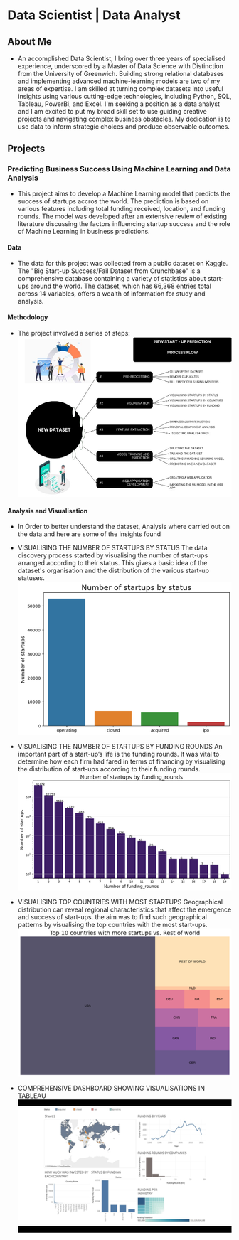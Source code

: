 # Data Scientist | Data Analyst

## About Me
- An accomplished Data Scientist, I bring over three years of specialised experience, underscored by a Master of Data Science with Distinction from the University of Greenwich. Building strong relational databases and implementing advanced machine-learning models are two of my areas of expertise. I am skilled at turning complex datasets into useful insights using various cutting-edge technologies, including Python, SQL, Tableau, PowerBi, and Excel.
I'm seeking a position as a data analyst and I am excited to put my broad skill set to use guiding creative projects and navigating complex business obstacles. My dedication is to use data to inform strategic choices and produce observable outcomes.




## Projects
### Predicting Business Success Using Machine Learning and Data Analysis
- This project aims to develop a Machine Learning model that predicts the success of startups accros the world. The prediction is based on various features including total funding received, location, and funding rounds. The model was developed after an extensive review of existing literature discussing the factors influencing startup success and the role of Machine Learning in business predictions.
  
#### Data
  - The data for this project was collected from a public dataset on Kaggle. The "Big Start-up Success/Fail Dataset from Crunchbase" is a comprehensive database containing a variety of statistics about start-ups around the world. The dataset, which has 66,368 entries total across 14 variables, offers a wealth of information for study and analysis.
    
#### Methodology
- The project involved a series of steps:
![Startup Image](/Startup11/img/Picture1.png)

#### Analysis and Visualisation
- In Order to better understand the dataset, Analysis where carried out on the data and here are some of the insights found

- 	VISUALISING THE NUMBER OF STARTUPS BY STATUS
The data discovery process started by visualising the number of start-ups arranged according to their status. This gives a basic idea of the dataset's organisation and the distribution of the various start-up statuses.
![Startup Image](/Startup11/img/Picture2.png)

- 	VISUALISING THE NUMBER OF STARTUPS BY FUNDING ROUNDS
An important part of a start-up’s life is the funding rounds. It was vital to determine how each firm had fared in terms of financing by visualising the distribution of start-ups according to their funding rounds.
![Startup Image](/Startup11/img/Picture3.png)

- 	VISUALISING TOP COUNTRIES WITH MOST STARTUPS
Geographical distribution can reveal regional characteristics that affect the emergence and success of start-ups. the aim was to find such geographical patterns by visualising the top countries with the most start-ups.
![Startup Image](/Startup11/img/Picture4.png)

- COMPREHENSIVE DASHBOARD SHOWING VISUALISATIONS IN TABLEAU
  ![Startup Image](/Startup11/img/startup.jpeg)



